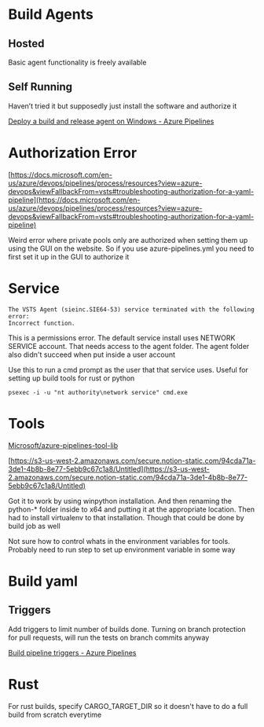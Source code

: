 # Build Agents

## Hosted

Basic agent functionality is freely available

## Self Running

Haven’t tried it but supposedly just install the software and authorize it

[Deploy a build and release agent on Windows - Azure Pipelines](https://docs.microsoft.com/en-us/azure/devops/pipelines/agents/v2-windows)

# Authorization Error

[https://docs.microsoft.com/en-us/azure/devops/pipelines/process/resources?view=azure-devops&viewFallbackFrom=vsts#troubleshooting-authorization-for-a-yaml-pipeline](https://docs.microsoft.com/en-us/azure/devops/pipelines/process/resources?view=azure-devops&viewFallbackFrom=vsts#troubleshooting-authorization-for-a-yaml-pipeline)

Weird error where private pools only are authorized when setting them up using
the GUI on the website. So if you use azure-pipelines.yml you need to first set
it up in the GUI to authorize it

# Service

    The VSTS Agent (sieinc.SIE64-53) service terminated with the following error:
    Incorrect function.

This is a permissions error. The default service install uses NETWORK SERVICE
account. That needs access to the agent folder. The agent folder also didn't
succeed when put inside a user account

Use this to run a cmd prompt as the user that that service uses. Useful for
setting up build tools for rust or python

    psexec -i -u "nt authority\network service" cmd.exe

# Tools

[Microsoft/azure-pipelines-tool-lib](https://github.com/Microsoft/azure-pipelines-tool-lib/blob/master/docs/overview.md#tool-cache)

[https://s3-us-west-2.amazonaws.com/secure.notion-static.com/94cda71a-3de1-4b8b-8e77-5ebb9c67c1a8/Untitled](https://s3-us-west-2.amazonaws.com/secure.notion-static.com/94cda71a-3de1-4b8b-8e77-5ebb9c67c1a8/Untitled)

Got it to work by using winpython installation. And then renaming the python-\*
folder inside to x64 and putting it at the appropriate location. Then had to
install virtualenv to that installation. Though that could be done by build job
as well

Not sure how to control whats in the environment variables for tools. Probably
need to run step to set up environment variable in some way

# Build yaml

## Triggers

Add triggers to limit number of builds done. Turning on branch protection for
pull requests, will run the tests on branch commits anyway

[Build pipeline triggers - Azure Pipelines](https://docs.microsoft.com/en-us/azure/devops/pipelines/build/triggers?view=azure-devops&tabs=yaml)

# Rust

For rust builds, specify CARGO_TARGET_DIR so it doesn't have to do a full build
from scratch everytime
